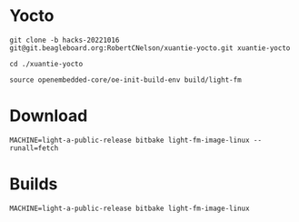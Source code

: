 # Yocto

```
git clone -b hacks-20221016 git@git.beagleboard.org:RobertCNelson/xuantie-yocto.git xuantie-yocto
```

```
cd ./xuantie-yocto
```

```
source openembedded-core/oe-init-build-env build/light-fm
```

# Download

```
MACHINE=light-a-public-release bitbake light-fm-image-linux --runall=fetch
```

# Builds

```
MACHINE=light-a-public-release bitbake light-fm-image-linux
```

